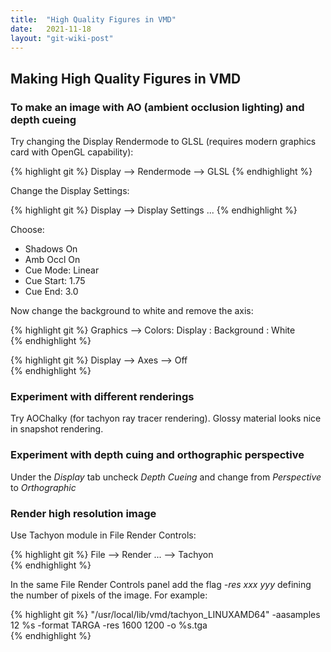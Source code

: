 ```yaml
---
title:  "High Quality Figures in VMD"
date:   2021-11-18
layout: "git-wiki-post"
---
```


## Making High Quality Figures in VMD ##

### To make an image with AO (ambient occlusion lighting) and depth cueing ###

Try changing the Display Rendermode to GLSL (requires modern graphics card with OpenGL capability):

{% highlight git %}
Display --> Rendermode --> GLSL
{% endhighlight %}

Change the Display Settings:

{% highlight git %}
Display --> Display Settings ...
{% endhighlight %}

Choose:
* Shadows On
* Amb Occl On
* Cue Mode: Linear
* Cue Start: 1.75
* Cue End: 3.0

Now change the background to white and remove the axis:

{% highlight git %}
Graphics --> Colors: Display : Background : White  
{% endhighlight %}

{% highlight git %}
Display --> Axes --> Off  
{% endhighlight %}

### Experiment with different renderings ###

Try AOChalky (for tachyon ray tracer rendering). Glossy material looks nice in snapshot rendering.

### Experiment with depth cuing and orthographic perspective ###

Under the *Display* tab uncheck *Depth Cueing* and change from *Perspective* to *Orthographic*

### Render high resolution image ###

Use Tachyon module in File Render Controls:

{% highlight git %}
File --> Render ...  --> Tachyon  
{% endhighlight %}

In the same File Render Controls panel add the flag *-res xxx yyy* defining the number of pixels of the image. For example:

{% highlight git %}
"/usr/local/lib/vmd/tachyon_LINUXAMD64" -aasamples 12 %s -format TARGA -res 1600 1200 -o %s.tga  
{% endhighlight %}
